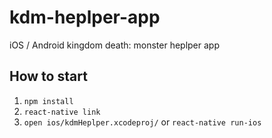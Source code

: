 # kdm-heplper-app
iOS / Android kingdom death: monster heplper app


## How to start
1. `npm install`
2. `react-native link`
3. `open ios/kdmHeplper.xcodeproj/` or `react-native run-ios`